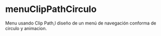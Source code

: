 # menuClipPathCirculo
Menu usando Clip Path,l diseño de un menú de navegación conforma de circulo y animacion.
